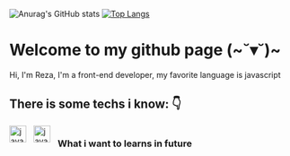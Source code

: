 ![Anurag's GitHub stats](https://github-readme-stats.vercel.app/api?username=womoboy&show_icons=true&theme=nord)
[![Top Langs](https://github-readme-stats.vercel.app/api/top-langs/?username=womoboy&layout=compact&theme=nord)](https://github.com/womoboy)

# Welcome to my github page (~˘▾˘)~
Hi, I'm Reza, I'm a front-end developer, my favorite language is javascript

## There is some techs i know: 👇 

<img style="padding-right:10px;" align="left" width="30px" alt="javascript log" src="https://cdn.worldvectorlogo.com/logos/javascript-1.svg"/>
<img style="padding-right:10px;" align="left" width="30px" alt="javascript log" src="https://cdn.worldvectorlogo.com/logos/html-1.svg"/>
<!-- <img style="padding-right:10px;" align="left" width="30px" alt="javascript log" src="https://cdn.worldvectorlogo.com/logos/css-3.svg"/> -->
<!-- <img style="padding-right:10px;" align="left" width="30px" alt="javascript log" src="https://cdn.worldvectorlogo.com/logos/react-2.svg"/> -->
<!-- <img style="padding-right:10px;" align="left" width="30px" alt="javascript log" src="https://cdn.worldvectorlogo.com/logos/sass-1.svg"/> -->
<!-- <img style="padding-right:10px;" align="left" width="30px" alt="javascript log" src="https://cdn.worldvectorlogo.com/logos/nodejs-1.svg"/> -->

#

### What i want to learns in future

